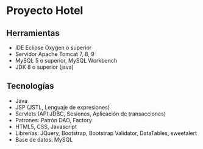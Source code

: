 # Proyecto Hotel


## Herramientas
- IDE Eclipse Oxygen o superior
- Servidor Apache Tomcat 7, 8, 9
- MySQL 5 o superior, MySQL Workbench
- JDK 8 o superior (java)

## Tecnologías
- Java
- JSP (JSTL, Lenguaje de expresiones)
- Servlets (API JDBC, Sesiones, Aplicación de transacciones)
- Patrones: Patrón DAO, Factory
- HTML5, CSS, Javascript
- Librerías: JQuery, Bootstrap, Bootstrap Validator, DataTables, sweetalert
- Base de datos: MySQL

